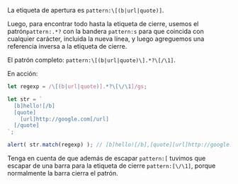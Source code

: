 
La etiqueta de apertura es `pattern:\[(b|url|quote)]`.

Luego, para encontrar todo hasta la etiqueta de cierre, usemos el patrón`pattern:.*?` con la bandera `pattern:s` para que coincida con cualquier carácter, incluida la nueva línea, y luego agreguemos una referencia inversa a la etiqueta de cierre.

El patrón completo: `pattern:\[(b|url|quote)\].*?\[/\1]`.

En acción:

```js run
let regexp = /\[(b|url|quote)].*?\[\/\1]/gs;

let str = `
  [b]hello![/b]
  [quote]
    [url]http://google.com[/url]
  [/quote]
`;

alert( str.match(regexp) ); // [b]hello![/b],[quote][url]http://google.com[/url][/quote]
```

Tenga en cuenta de que además de escapar `pattern:[` tuvimos que escapar de una barra para la etiqueta de cierre `pattern:[\/\1]`, porque normalmente la barra cierra el patrón.
